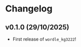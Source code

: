 # Changelog

<!--next-version-placeholder-->

## v0.1.0 (29/10/2025)

- First release of `wordle_kg3222`!